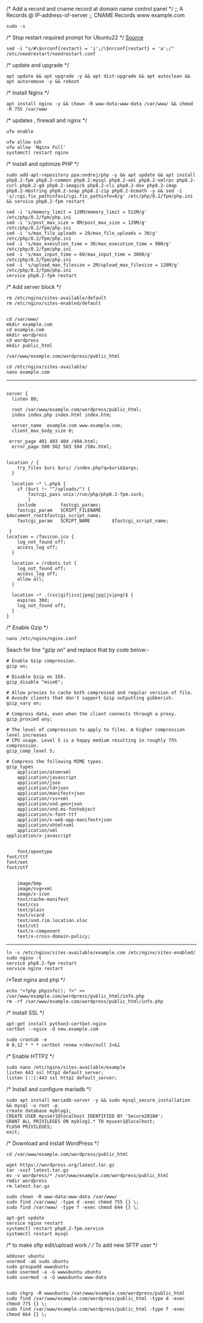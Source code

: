 /* Add a record and cname record at domain name control panel */
;; A Records
@	     IP-address-of-server
;; CNAME Records
www	     example.com


```
sudo -s
```

/* Stop restart required prompt for Ubuntu22 */
[Source](https://stackoverflow.com/questions/73397110/how-to-stop-ubuntu-pop-up-daemons-using-outdated-libraries-when-using-apt-to-i)

```
sed -i "s/#\$nrconf{restart} = 'i';/\$nrconf{restart} = 'a';/" /etc/needrestart/needrestart.conf
```

/* update and upgrade */
```
apt update && apt upgrade -y && apt dist-upgrade && apt autoclean && apt autoremove -y && reboot
```

/* Install Nginx */
```
apt install nginx -y && chown -R www-data:www-data /var/www/ && chmod -R 755 /var/www
```

/* updates , firewall and nginx */

```
ufw enable

ufw allow ssh
ufw allow 'Nginx Full'
systemctl restart nginx
```

/* Install and optimize PHP */
```
sudo add-apt-repository ppa:ondrej/php -y && apt update && apt install php8.2-fpm php8.2-common php8.2-mysql php8.2-xml php8.2-xmlrpc php8.2-curl php8.2-gd php8.2-imagick php8.2-cli php8.2-dev php8.2-imap php8.2-mbstring php8.2-soap php8.2-zip php8.2-bcmath -y && sed -i 's/;cgi.fix_pathinfo=1/cgi.fix_pathinfo=0/g' /etc/php/8.2/fpm/php.ini && service php8.2-fpm restart  
```
```
sed -i 's/memory_limit = 128M/memory_limit = 512M/g' /etc/php/8.2/fpm/php.ini
sed -i 's/post_max_size = 8M/post_max_size = 128M/g' /etc/php/8.2/fpm/php.ini
sed -i 's/max_file_uploads = 20/max_file_uploads = 30/g' /etc/php/8.2/fpm/php.ini
sed -i 's/max_execution_time = 30/max_execution_time = 900/g' /etc/php/8.2/fpm/php.ini
sed -i 's/max_input_time = 60/max_input_time = 3000/g' /etc/php/8.2/fpm/php.ini
sed -i 's/upload_max_filesize = 2M/upload_max_filesize = 128M/g' /etc/php/8.2/fpm/php.ini
service php8.2-fpm restart
```

/* Add server block */

```
rm /etc/nginx/sites-available/default
rm /etc/nginx/sites-enabled/default


cd /var/www/
mkdir example.com
cd example.com
mkdir wordpress
cd wordpress
mkdir public_html

/var/www/example.com/wordpress/public_html

cd /etc/nginx/sites-available/
nano example.com
```


--------------------------------------------------------------------------------------------
```

server {
  listen 80;

  root /var/www/example.com/wordpress/public_html;
  index index.php index.html index.htm;

  server_name  example.com www.example.com;
  client_max_body_size 0;

 error_page 401 403 404 /404.html;
  error_page 500 502 503 504 /50x.html;


location / {
    try_files $uri $uri/ /index.php?q=$uri&$args;
  }

  location ~* \.php$ {
    if ($uri !~ "^/uploads/") {
        fastcgi_pass unix:/run/php/php8.2-fpm.sock;
        }
    include         fastcgi_params;
    fastcgi_param   SCRIPT_FILENAME    $document_root$fastcgi_script_name;
    fastcgi_param   SCRIPT_NAME        $fastcgi_script_name;
  
 }
location = /favicon.ico { 
    log_not_found off;
    access_log off;
  }
  
  location = /robots.txt {
    log_not_found off;
    access_log off;
    allow all; 
  }
  
  location ~* .(css|gif|ico|jpeg|jpg|js|png)$ {
    expires 30d;
    log_not_found off;
  }
}
```

/* Enable Gzip */

```
nano /etc/nginx/nginx.conf
```

Seach for line "gzip on" and replace that by code below:-

```
# Enable Gzip compression.
gzip on;

# Disable Gzip on IE6.
gzip_disable "msie6";

# Allow proxies to cache both compressed and regular version of file.
# Avoids clients that don't support Gzip outputting gibberish.
gzip_vary on;

# Compress data, even when the client connects through a proxy.
gzip_proxied any;

# The level of compression to apply to files. A higher compression level increases
# CPU usage. Level 5 is a happy medium resulting in roughly 75% compression.
gzip_comp_level 5;

# Compress the following MIME types.
gzip_types
	application/atom+xml
	application/javascript
	application/json
	application/ld+json
	application/manifest+json
	application/rss+xml
	application/vnd.geo+json
	application/vnd.ms-fontobject
	application/x-font-ttf
	application/x-web-app-manifest+json
	application/xhtml+xml
	application/xml
application/x-javascript


	font/opentype
font/ttf
font/eot
font/otf


	image/bmp
	image/svg+xml
	image/x-icon
	text/cache-manifest
	text/css
	text/plain
	text/vcard
	text/vnd.rim.location.xloc
	text/vtt
	text/x-component
	text/x-cross-domain-policy;

```
---------------------------------------------------------------------------

```
ln -s /etc/nginx/sites-available/example.com /etc/nginx/sites-enabled/
sudo nginx -t
service php8.2-fpm restart
service nginx restart
```

/*Test nginx and php */
```
echo "<?php phpinfo(); ?>" >> /var/www/example.com/wordpress/public_html/info.php
rm -rf /var/www/example.com/wordpress/public_html/info.php
```


/* Install SSL */
```
apt-get install python3-certbot-nginx
certbot --nginx -d new.example.com
```

```
sudo crontab -e
0 0,12 * * * certbot renew >/dev/null 2>&1
```


/* Enable HTTP2 */
```
sudo nano /etc/nginx/sites-available/example
listen 443 ssl http2 default_server;
listen [::]:443 ssl http2 default_server;
```


/* Install and configure mariadb */
```
sudo apt install mariadb-server -y && sudo mysql_secure_installation && mysql -u root -p
create database myblog1;
CREATE USER myuser1@localhost IDENTIFIED BY 'Secure2018#';
GRANT ALL PRIVILEGES ON myblog1.* TO myuser1@localhost;
FLUSH PRIVILEGES;
exit;
```


/* Download and install WordPress */

```
cd /var/www/example.com/wordpress/public_html

wget https://wordpress.org/latest.tar.gz
tar -xvzf latest.tar.gz
mv -v wordpress/* /var/www/example.com/wordpress/public_html
rmdir wordpress
rm latest.tar.gz

sudo chown -R www-data:www-data /var/www/
sudo find /var/www/ -type d -exec chmod 755 {} \;
sudo find /var/www/ -type f -exec chmod 644 {} \;

apt-get update
service nginx restart
systemctl restart php8.2-fpm.service
systemctl restart mysql

```

/* to make sftp edit/upload work */
/* To add new SFTP user */
```
adduser ubuntu                       
usermod -aG sudo ubuntu              
sudo groupadd wwwubuntu                  
sudo usermod -a -G wwwubuntu ubuntu      
sudo usermod -a -G wwwubuntu www-data    


sudo chgrp -R wwwubuntu /var/www/example.com/wordpress/public_html
sudo find /var/www/example.com/wordpress/public_html -type d -exec chmod 775 {} \;
sudo find /var/www/example.com/wordpress/public_html -type f -exec chmod 664 {} \;
```






